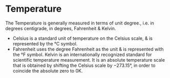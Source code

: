 # Temperature
The Temperature is generally measured in terms of unit degree., i.e. in degrees centigrade, in degrees, Fahrenheit & Kelvin.

+ Celsius is a standard unit of temperature on the Celsius scale, & is represented by the °C symbol.
+ Fahrenheit uses the degree Fahrenheit as the unit & is represented with the °F symbol.
Kelvin is an internationally recognized standard for scientific temperature measurement. It is an absolute temperature scale that is obtained by shifting the Celsius scale by −273.15°, in order to coincide the absolute zero to 0K.
